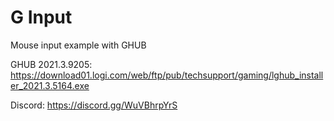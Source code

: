 # G Input
Mouse input example with GHUB

GHUB 2021.3.9205: https://download01.logi.com/web/ftp/pub/techsupport/gaming/lghub_installer_2021.3.5164.exe

Discord: https://discord.gg/WuVBhrpYrS
